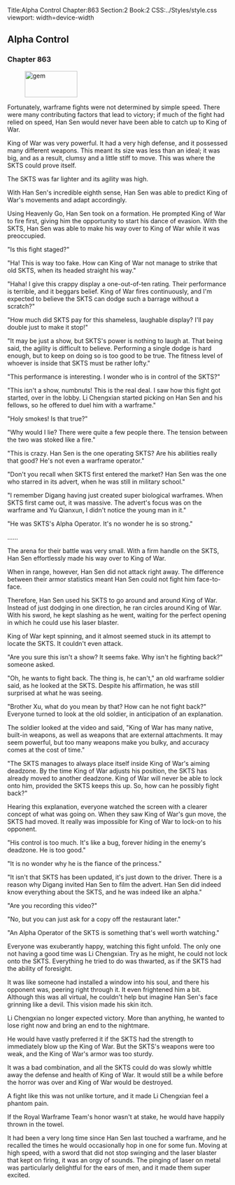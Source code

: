 Title:Alpha Control 
Chapter:863 
Section:2 
Book:2 
CSS:../Styles/style.css 
viewport: width=device-width
  
## Alpha Control
### Chapter 863 
<figure>
	<img src="../Images/gem.gif" alt="gem" id="gem" width="120" height="60" />
</figure>
  

  
  Fortunately, warframe fights were not determined by simple speed. There were many contributing factors that lead to victory; if much of the fight had relied on speed, Han Sen would never have been able to catch up to King of War.

King of War was very powerful. It had a very high defense, and it possessed many different weapons. This meant its size was less than an ideal; it was big, and as a result, clumsy and a little stiff to move. This was where the SKTS could prove itself.

The SKTS was far lighter and its agility was high.

With Han Sen's incredible eighth sense, Han Sen was able to predict King of War's movements and adapt accordingly.

Using Heavenly Go, Han Sen took on a formation. He prompted King of War to fire first, giving him the opportunity to start his dance of evasion. With the SKTS, Han Sen was able to make his way over to King of War while it was preoccupied.

"Is this fight staged?"

"Ha! This is way too fake. How can King of War not manage to strike that old SKTS, when its headed straight his way."

"Haha! I give this crappy display a one-out-of-ten rating. Their performance is terrible, and it beggars belief. King of War fires continuously, and I'm expected to believe the SKTS can dodge such a barrage without a scratch?"

"How much did SKTS pay for this shameless, laughable display? I'll pay double just to make it stop!"

"It may be just a show, but SKTS's power is nothing to laugh at. That being said, the agility is difficult to believe. Performing a single dodge is hard enough, but to keep on doing so is too good to be true. The fitness level of whoever is inside that SKTS must be rather lofty."

"This performance is interesting. I wonder who is in control of the SKTS?"

"This isn't a show, numbnuts! This is the real deal. I saw how this fight got started, over in the lobby. Li Chengxian started picking on Han Sen and his fellows, so he offered to duel him with a warframe."

"Holy smokes! Is that true?"

"Why would I lie? There were quite a few people there. The tension between the two was stoked like a fire."

"This is crazy. Han Sen is the one operating SKTS? Are his abilities really that good? He's not even a warframe operator."

"Don't you recall when SKTS first entered the market? Han Sen was the one who starred in its advert, when he was still in military school."

"I remember Digang having just created super biological warframes. When SKTS first came out, it was massive. The advert's focus was on the warframe and Yu Qianxun, I didn't notice the young man in it."

"He was SKTS's Alpha Operator. It's no wonder he is so strong."

…...

The arena for their battle was very small. With a firm handle on the SKTS, Han Sen effortlessly made his way over to King of War.

When in range, however, Han Sen did not attack right away. The difference between their armor statistics meant Han Sen could not fight him face-to-face.

Therefore, Han Sen used his SKTS to go around and around King of War. Instead of just dodging in one direction, he ran circles around King of War. With his sword, he kept slashing as he went, waiting for the perfect opening in which he could use his laser blaster.

King of War kept spinning, and it almost seemed stuck in its attempt to locate the SKTS. It couldn't even attack.

"Are you sure this isn't a show? It seems fake. Why isn't he fighting back?" someone asked.

"Oh, he wants to fight back. The thing is, he can't," an old warframe soldier said, as he looked at the SKTS. Despite his affirmation, he was still surprised at what he was seeing.

"Brother Xu, what do you mean by that? How can he not fight back?" Everyone turned to look at the old soldier, in anticipation of an explanation.

The soldier looked at the video and said, "King of War has many native, built-in weapons, as well as weapons that are external attachments. It may seem powerful, but too many weapons make you bulky, and accuracy comes at the cost of time."

"The SKTS manages to always place itself inside King of War's aiming deadzone. By the time King of War adjusts his position, the SKTS has already moved to another deadzone. King of War will never be able to lock onto him, provided the SKTS keeps this up. So, how can he possibly fight back?"

Hearing this explanation, everyone watched the screen with a clearer concept of what was going on. When they saw King of War's gun move, the SKTS had moved. It really was impossible for King of War to lock-on to his opponent.

"His control is too much. It's like a bug, forever hiding in the enemy's deadzone. He is too good."

"It is no wonder why he is the fiance of the princess."

"It isn't that SKTS has been updated, it's just down to the driver. There is a reason why Digang invited Han Sen to film the advert. Han Sen did indeed know everything about the SKTS, and he was indeed like an alpha."

"Are you recording this video?"

"No, but you can just ask for a copy off the restaurant later."

"An Alpha Operator of the SKTS is something that's well worth watching."

Everyone was exuberantly happy, watching this fight unfold. The only one not having a good time was Li Chengxian. Try as he might, he could not lock onto the SKTS. Everything he tried to do was thwarted, as if the SKTS had the ability of foresight.

It was like someone had installed a window into his soul, and there his opponent was, peering right through it. It even frightened him a bit. Although this was all virtual, he couldn't help but imagine Han Sen's face grinning like a devil. This vision made his skin itch.

Li Chengxian no longer expected victory. More than anything, he wanted to lose right now and bring an end to the nightmare.

He would have vastly preferred it if the SKTS had the strength to immediately blow up the King of War. But the SKTS's weapons were too weak, and the King of War's armor was too sturdy.

It was a bad combination, and all the SKTS could do was slowly whittle away the defense and health of King of War. It would still be a while before the horror was over and King of War would be destroyed.

A fight like this was not unlike torture, and it made Li Chengxian feel a phantom pain.

If the Royal Warframe Team's honor wasn't at stake, he would have happily thrown in the towel.

It had been a very long time since Han Sen last touched a warframe, and he recalled the times he would occasionally hop in one for some fun. Moving at high speed, with a sword that did not stop swinging and the laser blaster that kept on firing, it was an orgy of sounds. The pinging of laser on metal was particularly delightful for the ears of men, and it made them super excited.
